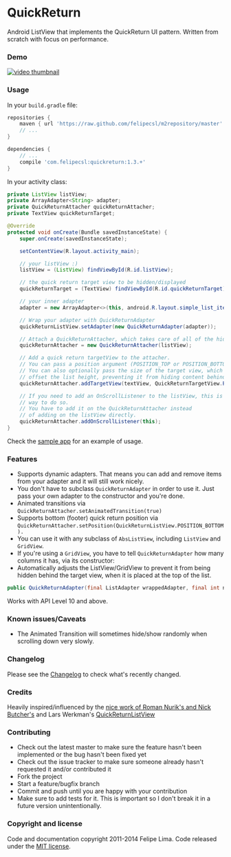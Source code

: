 # QuickReturn

Android ListView that implements the QuickReturn UI pattern. Written from scratch with focus on performance.

### Demo

[![video thumbnail](http://img.youtube.com/vi/BwLjMMIWNQU/hqdefault.jpg)](https://www.youtube.com/watch?v=BwLjMMIWNQU)

### Usage

In your ``build.gradle`` file:

```groovy
repositories {
    maven { url 'https://raw.github.com/felipecsl/m2repository/master' }
    // ...
}

dependencies {
    // ...
    compile 'com.felipecsl:quickreturn:1.3.+'
}
```

In your activity class:

```java
private ListView listView;
private ArrayAdapter<String> adapter;
private QuickReturnAttacher quickReturnAttacher;
private TextView quickReturnTarget;

@Override
protected void onCreate(Bundle savedInstanceState) {
    super.onCreate(savedInstanceState);

    setContentView(R.layout.activity_main);

    // your listView :)
    listView = (ListView) findViewById(R.id.listView);

    // the quick return target view to be hidden/displayed
    quickReturnTarget = (TextView) findViewById(R.id.quickReturnTarget);

    // your inner adapter
    adapter = new ArrayAdapter<>(this, android.R.layout.simple_list_item_1);

    // Wrap your adapter with QuickReturnAdapter
    quickReturnListView.setAdapter(new QuickReturnAdapter(adapter));

    // Attach a QuickReturnAttacher, which takes care of all of the hide/show functionality.
    quickReturnAttacher = new QuickReturnAttacher(listView);

    // Add a quick return targetView to the attacher.
    // You can pass a position argument (POSITION_TOP or POSITION_BOTTOM).
    // You can also optionally pass the size of the target view, which will be used to 
    // offset the list height, preventing it from hiding content behind the target view.
    quickReturnAttacher.addTargetView(textView, QuickReturnTargetView.POSITION_TOP, 50);

    // If you need to add an OnScrollListener to the listView, this is the correct
    // way to do so.
    // You have to add it on the QuickReturnAttacher instead
    // of adding on the listView directly.
    quickReturnAttacher.addOnScrollListener(this);
}
```

Check the [sample app](https://github.com/felipecsl/QuickReturn/blob/master/app/src/main/java/com/felipecsl/quickreturn/app/MainActivity.java) for an example of usage.

### Features

* Supports dynamic adapters. That means you can add and remove items from your adapter and it will still work nicely.
* You don't have to subclass ``QuickReturnAdapter`` in order to use it. Just pass your own adapter to the constructor and you're done.
* Animated transitions via ``QuickReturnAttacher.setAnimatedTransition(true)``
* Supports bottom (footer) quick return position via ``QuickReturnAttacher.setPosition(QuickReturnListView.POSITION_BOTTOM).``
* You can use it with any subclass of ``AbsListView``, including ``ListView`` and ``GridView``.
* If you're using a ``GridView``, you have to tell ``QuickReturnAdapter`` how many columns it has, via its constructor:
* Automatically adjusts the ListView/GridView to prevent it from being hidden behind the target view, when it is placed at the top of the list.

```java
public QuickReturnAdapter(final ListAdapter wrappedAdapter, final int numColumns)
```


Works with API Level 10 and above.

### Known issues/Caveats

* The Animated Transition will sometimes hide/show randomly when scrolling down very slowly.

### Changelog

Please see the [Changelog](https://github.com/felipecsl/QuickReturn/blob/master/CHANGELOG.md) to check what's recently changed.

### Credits

Heavily inspired/influenced by the [nice work of Roman Nurik's and Nick Butcher's](https://plus.google.com/+RomanNurik/posts/1Sb549FvpJt) and Lars Werkman's [QuickReturnListView](https://github.com/LarsWerkman/QuickReturnListView)

### Contributing

* Check out the latest master to make sure the feature hasn't been implemented or the bug hasn't been fixed yet
* Check out the issue tracker to make sure someone already hasn't requested it and/or contributed it
* Fork the project
* Start a feature/bugfix branch
* Commit and push until you are happy with your contribution
* Make sure to add tests for it. This is important so I don't break it in a future version unintentionally.

### Copyright and license

Code and documentation copyright 2011-2014 Felipe Lima.
Code released under the [MIT license](https://github.com/felipecsl/QuickReturn/blob/master/LICENSE.txt).